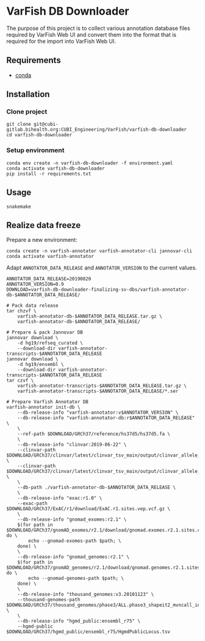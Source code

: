 # VarFish DB Downloader

The purpose of this project is to collect various annotation database files
required by VarFish Web UI and convert them into the format that is required for
the import into VarFish Web UI.

## Requirements

- [conda](https://conda.io/miniconda.html)

## Installation

### Clone project

```
git clone git@cubi-gitlab.bihealth.org:CUBI_Engineering/VarFish/varfish-db-downloader
cd varfish-db-downloader
```

### Setup environment

```
conda env create -n varfish-db-downloader -f environment.yaml
conda activate varfish-db-downloader
pip install -r requirements.txt
```

## Usage

```
snakemake
```

## Realize data freeze

Prepare a new environment:

```
conda create -n varfish-annotator varfish-annotator-cli jannovar-cli
conda activate varfish-annotator
```

Adapt `ANNOTATOR_DATA_RELEASE` and `ANNOTATOR_VERSION` to the current values.

```
ANNOTATOR_DATA_RELEASE=20190820
ANNOTATOR_VERSION=0.9
DOWNLOAD=varfish-db-downloader-finalizing-sv-dbs/varfish-annotator-db-$ANNOTATOR_DATA_RELEASE/
```

```
# Pack data release
tar chzvf \
    varfish-annotator-db-$ANNOTATOR_DATA_RELEASE.tar.gz \
    varfish-annotator-db-$ANNOTATOR_DATA_RELEASE/

# Prepare & pack Jannovar DB
jannovar download \
    -d hg19/refseq_curated \
    --download-dir varfish-annotator-transcripts-$ANNOTATOR_DATA_RELEASE
jannovar download \
    -d hg19/ensembl \
    --download-dir varfish-annotator-transcripts-$ANNOTATOR_DATA_RELEASE
tar czvf \
    varfish-annotator-transcripts-$ANNOTATOR_DATA_RELEASE.tar.gz \
    varfish-annotator-transcripts-$ANNOTATOR_DATA_RELEASE/*.ser

# Prepare Varfish Annotator DB
varfish-annotator init-db \
    --db-release-info "varfish-annotator:v$ANNOTATOR_VERSION" \
    --db-release-info "varfish-annotator-db:r$ANNOTATOR_DATA_RELEASE" \
    \
    --ref-path $DOWNLOAD/GRCh37/reference/hs37d5/hs37d5.fa \
    \
    --db-release-info "clinvar:2019-06-22" \
    --clinvar-path $DOWNLOAD/GRCh37/clinvar/latest/clinvar_tsv_main/output/clinvar_allele_trait_pairs.single.b37.tsv.gz \
    --clinvar-path $DOWNLOAD/GRCh37/clinvar/latest/clinvar_tsv_main/output/clinvar_allele_trait_pairs.multi.b37.tsv.gz \
    \
    --db-path ./varfish-annotator-db-$ANNOTATOR_DATA_RELEASE \
    \
    --db-release-info "exac:r1.0" \
    --exac-path $DOWNLOAD/GRCh37/ExAC/r1/download/ExAC.r1.sites.vep.vcf.gz \
    \
    --db-release-info "gnomad_exomes:r2.1" \
    $(for path in $DOWNLOAD/GRCh37/gnomAD_exomes/r2.1/download/gnomad.exomes.r2.1.sites.chr*.normalized.vcf.bgz; do \
        echo --gnomad-exomes-path $path; \
    done) \
    \
    --db-release-info "gnomad_genomes:r2.1" \
    $(for path in $DOWNLOAD/GRCh37/gnomAD_genomes/r2.1/download/gnomad.genomes.r2.1.sites.chr*.normalized.vcf.bgz; do \
        echo --gnomad-genomes-path $path; \
    done) \
    \
    --db-release-info "thousand_genomes:v3.20101123" \
    --thousand-genomes-path $DOWNLOAD/GRCh37/thousand_genomes/phase3/ALL.phase3_shapeit2_mvncall_integrated_v5a.20130502.sites.vcf.gz \
    \
    --db-release-info "hgmd_public:ensembl_r75" \
    --hgmd-public $DOWNLOAD/GRCh37/hgmd_public/ensembl_r75/HgmdPublicLocus.tsv
```
